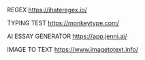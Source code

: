 REGEX
https://ihateregex.io/

TYPING TEST
https://monkeytype.com/

AI ESSAY GENERATOR
https://app.jenni.ai/

IMAGE TO TEXT
https://www.imagetotext.info/
